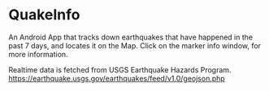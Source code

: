 # QuakeInfo
An Android App that tracks down earthquakes that have happened in the past 7 days, and locates it on the Map.
Click on the marker info window, for more information.

Realtime data is fetched from USGS Earthquake Hazards Program. 
https://earthquake.usgs.gov/earthquakes/feed/v1.0/geojson.php
